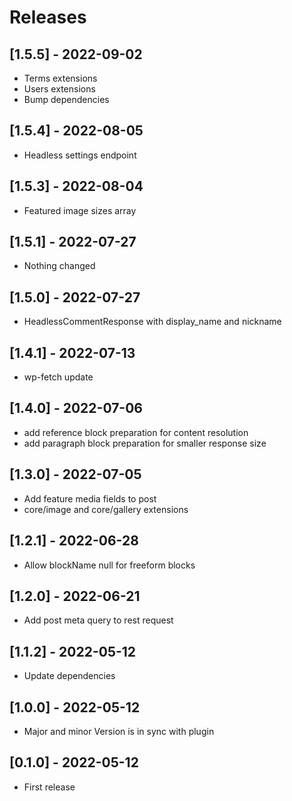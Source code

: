 # Releases

## [1.5.5] - 2022-09-02
* Terms extensions
* Users extensions
* Bump dependencies

## [1.5.4] - 2022-08-05
* Headless settings endpoint

## [1.5.3] - 2022-08-04
* Featured image sizes array

## [1.5.1] - 2022-07-27
* Nothing changed

## [1.5.0] - 2022-07-27
* HeadlessCommentResponse with display_name and nickname

## [1.4.1] - 2022-07-13
- wp-fetch update

## [1.4.0] - 2022-07-06
- add reference block preparation for content resolution
- add paragraph block preparation for smaller response size

## [1.3.0] - 2022-07-05
- Add feature media fields to post
- core/image and core/gallery extensions

## [1.2.1] - 2022-06-28
- Allow blockName null for freeform blocks

## [1.2.0] - 2022-06-21
- Add post meta query to rest request

## [1.1.2] - 2022-05-12
- Update dependencies

## [1.0.0] - 2022-05-12

- Major and minor Version is in sync with plugin

## [0.1.0] - 2022-05-12

- First release
